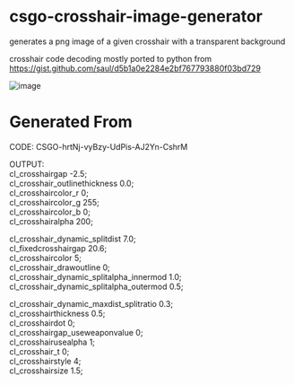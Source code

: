 # csgo-crosshair-image-generator
generates a png image of a given crosshair with a transparent background 
 
 crosshair code decoding mostly ported to python from https://gist.github.com/saul/d5b1a0e2284e2bf767793880f03bd729

![image](https://user-images.githubusercontent.com/101136391/224377233-32951c4a-0549-4501-bbfa-8d188e2e059b.png)
# Generated From

 CODE: 
 CSGO-hrtNj-vyBzy-UdPis-AJ2Yn-CshrM

 OUTPUT:  
 cl_crosshairgap -2.5;  
 cl_crosshair_outlinethickness 0.0;  
 cl_crosshaircolor_r 0;  
 cl_crosshaircolor_g 255;  
 cl_crosshaircolor_b 0;  
 cl_crosshairalpha 200;  

 cl_crosshair_dynamic_splitdist 7.0;  
 cl_fixedcrosshairgap 20.6;  
 cl_crosshaircolor 5;  
 cl_crosshair_drawoutline 0;  
 cl_crosshair_dynamic_splitalpha_innermod 1.0;   
 cl_crosshair_dynamic_splitalpha_outermod 0.5;   

 cl_crosshair_dynamic_maxdist_splitratio 0.3;  
 cl_crosshairthickness 0.5;  
 cl_crosshairdot 0;  
 cl_crosshairgap_useweaponvalue 0;  
 cl_crosshairusealpha 1;  
 cl_crosshair_t 0;  
 cl_crosshairstyle 4;  
 cl_crosshairsize 1.5;  
